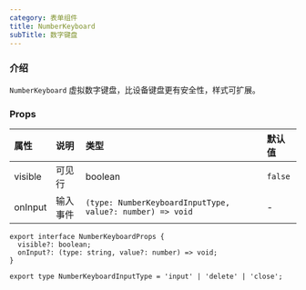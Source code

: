 ```yaml
---
category: 表单组件
title: NumberKeyboard
subTitle: 数字键盘
---
```


### 介绍

`NumberKeyboard` 虚拟数字键盘，比设备键盘更有安全性，样式可扩展。

### Props

| 属性 | 说明 | 类型 | 默认值 |
| :-  | :- | :- | :- |
| visible | 可见行 | boolean | `false` |
| onInput | 输入事件 | `(type: NumberKeyboardInputType, value?: number) => void` | - |

```tsx
export interface NumberKeyboardProps {
  visible?: boolean;
  onInput?: (type: string, value?: number) => void;
}

export type NumberKeyboardInputType = 'input' | 'delete' | 'close';
```